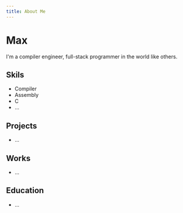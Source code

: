 ```yaml
---
title: About Me
---
```


# Max

I'm a compiler engineer, full-stack programmer in the world like others.

## Skils
  - Compiler
  - Assembly
  - C
  - ...
 
## Projects
  - ...

## Works
  - ...

## Education
  - ...
